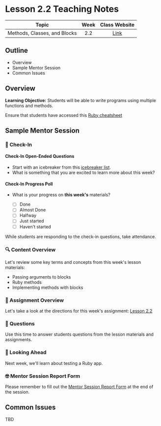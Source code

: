 # Lesson 2.2 Teaching Notes

| **Topic** | **Week** | **Class Website** |
| :---: | :---: | :---: |
| Methods, Classes, and Blocks | 2.2 | [Link](https://learn.codethedream.org/) |

## Outline 
- Overview
- Sample Mentor Session
- Common Issues

## Overview 

**Learning Objective:** Students will be able to write programs using multiple functions and methods.

Ensure that students have accessed this [Ruby cheatsheet](https://github.com/ThibaultJanBeyer/cheatsheets/blob/master/Ruby-Cheatsheet.md)

## Sample Mentor Session 

### :wave: Check-In

#### Check-In Open-Ended Questions 

- Start with an icebreaker from this [icebreaker list](https://docs.google.com/document/d/1WbwKn8B5GfRueq7Zbw0zx_k15aqyIqIs23i_WHI-pPI/edit?usp=sharing). 
- What is something that you are excited to learn more about this week? 

#### Check-In Progress Poll 

- What is your progress on **this week's** materials?

  - [ ] Done
  - [ ] Almost Done
  - [ ] Halfway
  - [ ] Just started
  - [ ] Haven't started

While students are responding to the check-in questions, take attendance. 

### :mag: Content Overview 

Let's review some key terms and concepts from this week's lesson materials: 
 
 - Passing arguments to blocks 
 - Ruby methods 
 - Implementing methods with blocks 
 
### :notebook: Assignment Overview

Let's take a look at the directions for this week's assignment: [Lesson 2.2](https://github.com/Code-the-Dream-School/Backend-ruby-methods)

### :thinking: Questions 

Use this time to answer students questions from the lesson materials and assignments. 

### :telescope: Looking Ahead 

Next week, we'll learn about testing a Ruby app.

### :nerd_face: Mentor Session Report Form 

Please remember to fill out the [Mentor Session Report Form](https://airtable.com/shrp0jjRtoMyTXRzh) at the end of the session.

## Common Issues 

TBD

